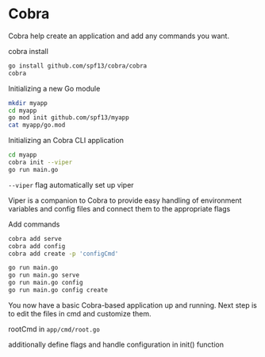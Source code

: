 # Cobra

Cobra help create an application and add any commands you want.

cobra install

```bash
go install github.com/spf13/cobra/cobra
cobra
```

Initializing a new Go module

```bash
mkdir myapp
cd myapp
go mod init github.com/spf13/myapp
cat myapp/go.mod
```

Initializing an Cobra CLI application

```bash
cd myapp
cobra init --viper
go run main.go
```

`--viper` flag automatically set up viper

Viper is a companion to Cobra to provide easy handling of environment variables and config files and connect them to the appropriate flags

Add commands

```bash
cobra add serve
cobra add config
cobra add create -p 'configCmd'
```

```bash
go run main.go
go run main.go serve
go run main.go config
go run main.go config create
```

You now have a basic Cobra-based application up and running. Next step is to edit the files in cmd and customize them.

rootCmd in `app/cmd/root.go`

additionally define flags and handle configuration in init() function